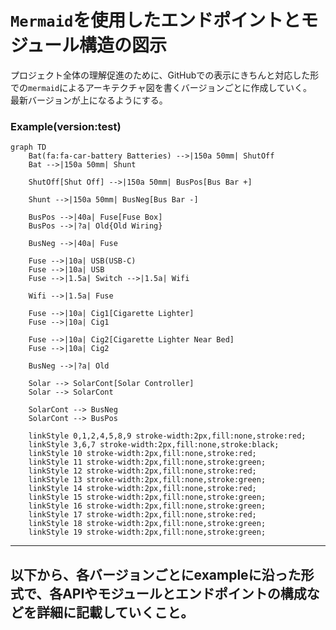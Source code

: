 # `Mermaid`を使用したエンドポイントとモジュール構造の図示
プロジェクト全体の理解促進のために、GitHubでの表示にきちんと対応した形での`mermaid`によるアーキテクチャ図を書くバージョンごとに作成していく。\
最新バージョンが上になるようにする。

### Example(version:test)
```mermaid
graph TD
    Bat(fa:fa-car-battery Batteries) -->|150a 50mm| ShutOff
    Bat -->|150a 50mm| Shunt

    ShutOff[Shut Off] -->|150a 50mm| BusPos[Bus Bar +]

    Shunt -->|150a 50mm| BusNeg[Bus Bar -]

    BusPos -->|40a| Fuse[Fuse Box]
    BusPos -->|?a| Old{Old Wiring}

    BusNeg -->|40a| Fuse

    Fuse -->|10a| USB(USB-C)
    Fuse -->|10a| USB
    Fuse -->|1.5a| Switch -->|1.5a| Wifi

    Wifi -->|1.5a| Fuse

    Fuse -->|10a| Cig1[Cigarette Lighter]
    Fuse -->|10a| Cig1 

    Fuse -->|10a| Cig2[Cigarette Lighter Near Bed]
    Fuse -->|10a| Cig2 

    BusNeg -->|?a| Old

    Solar --> SolarCont[Solar Controller]
    Solar --> SolarCont

    SolarCont --> BusNeg
    SolarCont --> BusPos

    linkStyle 0,1,2,4,5,8,9 stroke-width:2px,fill:none,stroke:red;
    linkStyle 3,6,7 stroke-width:2px,fill:none,stroke:black;
    linkStyle 10 stroke-width:2px,fill:none,stroke:red;
    linkStyle 11 stroke-width:2px,fill:none,stroke:green;
    linkStyle 12 stroke-width:2px,fill:none,stroke:red;
    linkStyle 13 stroke-width:2px,fill:none,stroke:green;
    linkStyle 14 stroke-width:2px,fill:none,stroke:red;
    linkStyle 15 stroke-width:2px,fill:none,stroke:green;
    linkStyle 16 stroke-width:2px,fill:none,stroke:green;
    linkStyle 17 stroke-width:2px,fill:none,stroke:red;
    linkStyle 18 stroke-width:2px,fill:none,stroke:green;
    linkStyle 19 stroke-width:2px,fill:none,stroke:green;
```

---
以下から、各バージョンごとにexampleに沿った形式で、各APIやモジュールとエンドポイントの構成などを詳細に記載していくこと。
---

